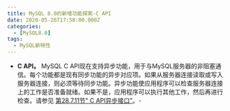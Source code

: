 ```yaml
---
title: MySQL 8.0的新增功能探索-C API
date: 2020-05-26T17:58:00.000Z
categories:
  - [MySQL8.0]
tags:
  - MySQL新特性
---
```


- **C API。** MySQL C API现在支持异步功能，用于与MySQL服务器的非阻塞通信。每个功能都是现有同步功能的异步对应项。如果从服务器连接读取或写入服务器连接，则必须等待同步功能。异步功能使应用程序可以检查服务器连接上的工作是否准备就绪。如果不是，应用程序可以执行其他工作，然后再进行检查。请参见 [第28.7.11节" C API异步接口"](https://dev.mysql.com/doc/refman/8.0/en/c-api-asynchronous-interface.html)。-
